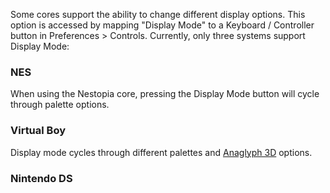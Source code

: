Some cores support the ability to change different display options.  This option is accessed by mapping "Display Mode" to a Keyboard / Controller button in Preferences > Controls.
Currently, only three systems support Display Mode:

### NES
When using the Nestopia core, pressing the Display Mode button will cycle through palette options.

### Virtual Boy
Display mode cycles through different palettes and [Anaglyph 3D](http://en.wikipedia.org/wiki/Anaglyph_3D) options.

### Nintendo DS

